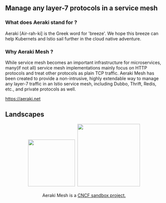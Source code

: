 ## Manage any layer-7 protocols in a service mesh

### What does Aeraki stand for ? ##
Aeraki [Air-rah-ki] is the Greek word for 'breeze'. We hope this breeze can help Kubernets and Istio sail further in the cloud native adventure. 

### Why Aeraki Mesh ? ###
While service mesh becomes an important infrastructure for microservices, many(if not all) service mesh implementations mainly focus on HTTP protocols and treat other protocols as plain TCP traffic. Aeraki Mesh has been created to provide a non-intrusive, highly extendable way to manage any layer-7 traffic in an Istio service mesh, including Dubbo, Thrift, Redis, etc., and private protocols as well.

https://aeraki.net

## Landscapes

<p align="center">
<img src="https://landscape.cncf.io/images/left-logo.svg" width="150"/>&nbsp;&nbsp;<img src="https://landscape.cncf.io/images/right-logo.svg" width="200"/>
<br/><br/>
Aeraki Mesh is a <a href="https://landscape.cncf.io/?selected=aeraki-mesh">CNCF sandbox project.</a>
</p>
